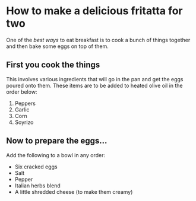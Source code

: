 # How to make a delicious fritatta for two

One of the _best ways_ to eat breakfast is to cook a bunch of things together and then bake some eggs on top of them. 

## First you cook the things

This involves various ingredients that will go in the pan and get the eggs poured onto them. These items are to be added to heated olive oil in the order below:

1. Peppers
2. Garlic
3. Corn
4. Soyrizo

## Now to prepare the eggs...

Add the following to a bowl in any order:

* Six cracked eggs
* Salt
* Pepper
* Italian herbs blend
* A little shredded cheese (to make them creamy)
